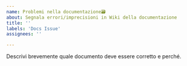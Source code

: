 ```yaml
---
name: Problemi nella documentazione🗃️
about: Segnala errori/imprecisioni in Wiki della documentazione
title: ''
labels: 'Docs Issue'
assignees: ''

---
```


Descrivi brevemente quale documento deve essere corretto e perché.
